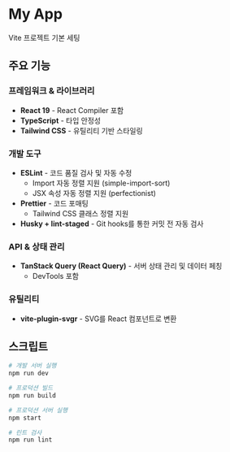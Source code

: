 # My App

Vite 프로젝트 기본 세팅

## 주요 기능

### 프레임워크 & 라이브러리

- **React 19** - React Compiler 포함
- **TypeScript** - 타입 안정성
- **Tailwind CSS** - 유틸리티 기반 스타일링

### 개발 도구

- **ESLint** - 코드 품질 검사 및 자동 수정
  - Import 자동 정렬 지원 (simple-import-sort)
  - JSX 속성 자동 정렬 지원 (perfectionist)
- **Prettier** - 코드 포매팅
  - Tailwind CSS 클래스 정렬 지원
- **Husky + lint-staged** - Git hooks를 통한 커밋 전 자동 검사

### API & 상태 관리

- **TanStack Query (React Query)** - 서버 상태 관리 및 데이터 페칭
  - DevTools 포함

### 유틸리티

- **vite-plugin-svgr** - SVG를 React 컴포넌트로 변환

## 스크립트

```bash
# 개발 서버 실행
npm run dev

# 프로덕션 빌드
npm run build

# 프로덕션 서버 실행
npm start

# 린트 검사
npm run lint
```
